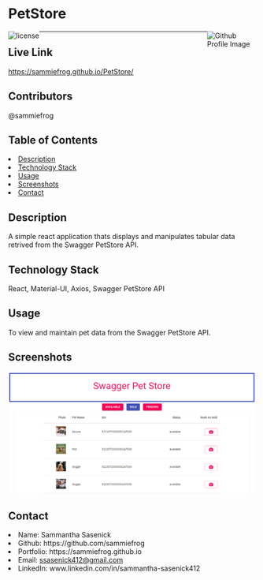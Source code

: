 # PetStore
<img align="left" src="https://img.shields.io/badge/License-MIT-green" alt="license">
<img align="right" width="100" height="100" src="https://avatars0.githubusercontent.com/u/59233248?v=4" alt="Github Profile Image"><hr>

## Live Link
https://sammiefrog.github.io/PetStore/
  
## Contributors
@sammiefrog
    
## Table of Contents
<li><a href="#description">Description</a></li>  
<li><a href="#tech">Technology Stack</a></li> 
<li><a href="#usage">Usage</a></li> 
<li><a href="#screenshots">Screenshots</a></li> 
<li><a href="#contact">Contact</a></li> 
  
<h2 id= "description">Description</h2>
A simple react application thats displays and manipulates tabular data retrived from the Swagger PetStore API.
    
<h2 id= "technology">Technology Stack</h2>
 React, Material-UI, Axios, Swagger PetStore API
  
<h2 id= "usage">Usage</h2>
To view and maintain pet data from the Swagger PetStore API.

<h2 id="screenshots">Screenshots</h2>
<img src="./public/images/petstore.png" alt="still photo of working application">
  
<h2 id= "contact">Contact</h2>
<li>Name: Sammantha Sasenick</li> 
<li>Github: https://github.com/sammiefrog</li> 
<li>Portfolio: https://sammiefrog.github.io</li>
<li>Email: <a href="mailto:ssasenick412@gmail.com" target="_blank">ssasenick412@gmail.com</a></li> 
<li>LinkedIn: www.linkedin.com/in/sammantha-sasenick412</li> 
    

 